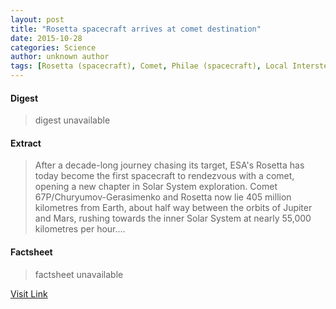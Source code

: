 ```yaml
---
layout: post
title: "Rosetta spacecraft arrives at comet destination"
date: 2015-10-28
categories: Science
author: unknown author
tags: [Rosetta (spacecraft), Comet, Philae (spacecraft), Local Interstellar Cloud, Discovery and exploration of the Solar System, Space exploration, Spaceflight technologies, Astronautics, Outer space, Astronomy, Spacecraft, Spaceflight, Bodies of the Solar System, Planetary science, Space science, Solar System, Featured]
---
```



#### Digest
>digest unavailable

#### Extract
>After a decade-long journey chasing its target, ESA's Rosetta has today become the first spacecraft to rendezvous with a comet, opening a new chapter in Solar System exploration. Comet 67P/Churyumov-Gerasimenko and Rosetta now lie 405 million kilometres from Earth, about half way between the orbits of Jupiter and Mars, rushing towards the inner Solar System at nearly 55,000 kilometres per hour....

#### Factsheet
>factsheet unavailable

[Visit Link](http://feeds.sciencedaily.com/~r/sciencedaily/~3/kOaAWuidL9o/140806071216.htm)


